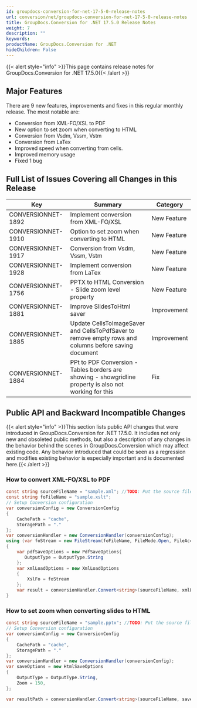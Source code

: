 ```yaml
---
id: groupdocs-conversion-for-net-17-5-0-release-notes
url: conversion/net/groupdocs-conversion-for-net-17-5-0-release-notes
title: GroupDocs.Conversion for .NET 17.5.0 Release Notes
weight: 7
description: ""
keywords: 
productName: GroupDocs.Conversion for .NET
hideChildren: False
---
```

{{< alert style="info" >}}This page contains release notes for GroupDocs.Conversion for .NET 17.5.0{{< /alert >}}

## Major Features

There are 9 new features, improvements and fixes in this regular monthly release. The most notable are:

*   Conversion from XML-FO/XSL to PDF
*   New option to set zoom when converting to HTML
*   Conversion from Vsdm, Vssm, Vstm
*   Conversion from LaTex
*   Improved speed when converting from cells.
*   Improved memory usage
*   Fixed 1 bug

## Full List of Issues Covering all Changes in this Release

| Key | Summary | Category |
| --- | --- | --- |
| CONVERSIONNET-1892 | Implement conversion from XML-FO/XSL | New Feature |
| CONVERSIONNET-1910 | Option to set zoom when converting to HTML | New Feature |
| CONVERSIONNET-1917 | Conversion from Vsdm, Vssm, Vstm | New Feature |
| CONVERSIONNET-1928 | Implement conversion from LaTex | New Feature |
| CONVERSIONNET-1756 | PPTX to HTML Conversion - Slide zoom level property | New Feature |
| CONVERSIONNET-1881 | Improve SlidesToHtml saver | Improvement |
| CONVERSIONNET-1885 | Update CellsToImageSaver and CellsToPdfSaver to remove empty rows and columns before saving document | Improvement |
| CONVERSIONNET-1884 | PPt to PDF Conversion - Tables borders are showing - showgridline property is also not working for this | Fix |

## Public API and Backward Incompatible Changes

{{< alert style="info" >}}This section lists public API changes that were introduced in GroupDocs.Conversion for .NET 17.5.0. It includes not only new and obsoleted public methods, but also a description of any changes in the behavior behind the scenes in GroupDocs.Conversion which may affect existing code. Any behavior introduced that could be seen as a regression and modifies existing behavior is especially important and is documented here.{{< /alert >}}

### How to convert XML-FO/XSL to PDF



```csharp
const string sourceFileName = "sample.xml"; //TODO: Put the source filename here
const string foFileName = "sample.xslt";
// Setup Conversion configuration
var conversionConfig = new ConversionConfig
{
    CachePath = "cache",
    StoragePath = "."
};
var conversionHandler = new ConversionHandler(conversionConfig);
using (var foStream = new FileStream(foFileName, FileMode.Open, FileAccess.Read))
{
    var pdfSaveOptions = new PdfSaveOptions{
       OutputType = OutputType.String
    };
    var xmlLoadOptions = new XmlLoadOptions
    {
        XslFo = foStream
    };
    var result = conversionHandler.Convert<string>(sourceFileName, xmlLoadOptions, pdfSaveOptions);
}
```

### How to set zoom when converting slides to HTML



```csharp
const string sourceFileName = "sample.pptx"; //TODO: Put the source filename here
// Setup Conversion configuration
var conversionConfig = new ConversionConfig
{
    CachePath = "cache",
    StoragePath = "."
};
var conversionHandler = new ConversionHandler(conversionConfig);
var saveOptions = new HtmlSaveOptions
{
    OutputType = OutputType.String,
    Zoom = 150,
};

var resultPath = conversionHandler.Convert<string>(sourceFileName, saveOptions);
```
